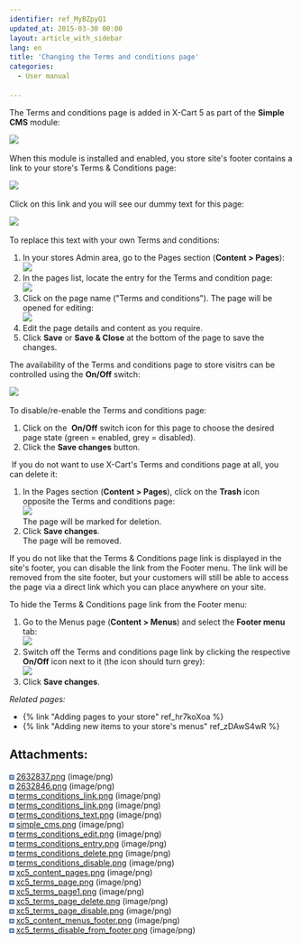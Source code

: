 ```yaml
---
identifier: ref_MyBZpyQ1
updated_at: 2015-03-30 00:00
layout: article_with_sidebar
lang: en
title: 'Changing the Terms and conditions page'
categories:
  - User manual

---
```



The Terms and conditions page is added in X-Cart 5 as part of the **Simple CMS** module:

![]({{site.baseurl}}/attachments/6389830/7602622.png?effects=drop-shadow)

When this module is installed and enabled, you store site's footer contains a link to your store's Terms & Conditions page:

![]({{site.baseurl}}/attachments/6389830/7602619.png?effects=drop-shadow)

Click on this link and you will see our dummy text for this page:

![]({{site.baseurl}}/attachments/6389830/7602621.png?effects=drop-shadow)

To replace this text with your own Terms and conditions:

1.  In your stores Admin area, go to the Pages section (**Content > Pages**):  
    ![]({{site.baseurl}}/attachments/6389830/8716552.png?effects=drop-shadow)
2.  In the pages list, locate the entry for the Terms and condition page:  
    ![]({{site.baseurl}}/attachments/6389830/8716553.png?effects=drop-shadow)
3.  Click on the page name ("Terms and conditions"). The page will be opened for editing:  
    ![]({{site.baseurl}}/attachments/6389830/8716554.png?effects=drop-shadow)
4.  Edit the page details and content as you require.
5.  Click **Save** or **Save & Close** at the bottom of the page to save the changes.  

The availability of the Terms and conditions page to store visitrs can be controlled using the **On/Off** switch:

![]({{site.baseurl}}/attachments/6389830/8716556.png?effects=drop-shadow)

To disable/re-enable the Terms and conditions page:

1.  Click on the  **On/Off** switch icon for this page to choose the desired page state (green = enabled, grey = disabled).
2.  Click the **Save changes** button.

 If you do not want to use X-Cart's Terms and conditions page at all, you can delete it:

1.  In the Pages section (**Content > Pages**), click on the **Trash** icon opposite the Terms and conditions page:  
    ![]({{site.baseurl}}/attachments/6389830/8716555.png?effects=drop-shadow)  
    The page will be marked for deletion.
2.  Click **Save changes**.  
    The page will be removed.

If you do not like that the Terms & Conditions page link is displayed in the site's footer, you can disable the link from the Footer menu. The link will be removed from the site footer, but your customers will still be able to access the page via a direct link which you can place anywhere on your site.

To hide the Terms & Conditions page link from the Footer menu:

1.  Go to the Menus page (**Content > Menus**) and select the **Footer menu** tab:  
    ![]({{site.baseurl}}/attachments/6389830/8716557.png?effects=drop-shadow)
2.  Switch off the Terms and conditions page link by clicking the respective **On/Off** icon next to it (the icon should turn grey):  
    ![]({{site.baseurl}}/attachments/6389830/8716558.png?effects=drop-shadow)
3.  Click **Save changes**.

_Related pages:_

*   {% link "Adding pages to your store" ref_hr7koXoa %}
*   {% link "Adding new items to your store's menus" ref_zDAwS4wR %}

## Attachments:

![](images/icons/bullet_blue.gif) [2632837.png]({{site.baseurl}}/attachments/6389830/6586509.png) (image/png)  
![](images/icons/bullet_blue.gif) [2632846.png]({{site.baseurl}}/attachments/6389830/6586510.png) (image/png)  
![](images/icons/bullet_blue.gif) [terms_conditions_link.png]({{site.baseurl}}/attachments/6389830/7602620.png) (image/png)  
![](images/icons/bullet_blue.gif) [terms_conditions_link.png]({{site.baseurl}}/attachments/6389830/7602619.png) (image/png)  
![](images/icons/bullet_blue.gif) [terms_conditions_text.png]({{site.baseurl}}/attachments/6389830/7602621.png) (image/png)  
![](images/icons/bullet_blue.gif) [simple_cms.png]({{site.baseurl}}/attachments/6389830/7602622.png) (image/png)  
![](images/icons/bullet_blue.gif) [terms_conditions_edit.png]({{site.baseurl}}/attachments/6389830/7602623.png) (image/png)  
![](images/icons/bullet_blue.gif) [terms_conditions_entry.png]({{site.baseurl}}/attachments/6389830/7602624.png) (image/png)  
![](images/icons/bullet_blue.gif) [terms_conditions_delete.png]({{site.baseurl}}/attachments/6389830/7602625.png) (image/png)  
![](images/icons/bullet_blue.gif) [terms_conditions_disable.png]({{site.baseurl}}/attachments/6389830/7602626.png) (image/png)  
![](images/icons/bullet_blue.gif) [xc5_content_pages.png]({{site.baseurl}}/attachments/6389830/8716552.png) (image/png)  
![](images/icons/bullet_blue.gif) [xc5_terms_page.png]({{site.baseurl}}/attachments/6389830/8716553.png) (image/png)  
![](images/icons/bullet_blue.gif) [xc5_terms_page1.png]({{site.baseurl}}/attachments/6389830/8716554.png) (image/png)  
![](images/icons/bullet_blue.gif) [xc5_terms_page_delete.png]({{site.baseurl}}/attachments/6389830/8716555.png) (image/png)  
![](images/icons/bullet_blue.gif) [xc5_terms_page_disable.png]({{site.baseurl}}/attachments/6389830/8716556.png) (image/png)  
![](images/icons/bullet_blue.gif) [xc5_content_menus_footer.png]({{site.baseurl}}/attachments/6389830/8716557.png) (image/png)  
![](images/icons/bullet_blue.gif) [xc5_terms_disable_from_footer.png]({{site.baseurl}}/attachments/6389830/8716558.png) (image/png)
